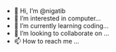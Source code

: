 - 👋 Hi, I’m @nigatib
- 👀 I’m interested in computer...
- 🌱 I’m currently learning coding...
- 💞️ I’m looking to collaborate on ...
- 📫 How to reach me ...

<!---
nigatib/nigatib is a ✨ special ✨ repository because its `README.md` (this file) appears on your GitHub profile.
You can click the Preview link to take a look at your changes.
--->
